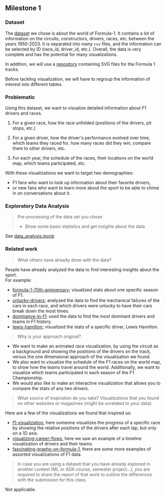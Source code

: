 ## Milestone 1

### Dataset

The [dataset](https://www.kaggle.com/datasets/rohanrao/formula-1-world-championship-1950-2020) we chose is about the world of Formula-1. It contains a lot of information on the circuits, constructors, drivers, races, etc. between the years 1950-2023.
It is separated into many `csv` files, and the information can be selected by ID (race_id, driver_id, etc.).
Overall, the data is very complete and has the potential for many visualizations.

In addition, we will use a [repository](https://github.com/f1laps/f1-track-vectors) containing SVG files for the Formula 1 tracks.

Before tackling visualization, we will have to regroup the information of interest into different tables.

### Problematic

Using this dataset, we want to visualize detailed information about F1 drivers and races.

1. For a given race, how the race unfolded (positions of the drivers, pit stops, etc.)

2. For a given driver, how the driver's performance evolved over time, which teams they raced for, how many races did they win, compare them to other drivers, etc.

3. For each year, the schedule of the races, their locations on the world map, which teams participated, etc.

With these visualizations we want to target two demographies:

- F1 fans who want to look up information about their favorite drivers,
- or new fans who want to learn more about the sport to be able to chime in on conversations about it.

### Exploratory Data Analysis

> Pre-processing of the data set you chose
>
> - Show some basic statistics and get insights about the data

See [data_analysis.ipynb](/data_analysis.ipynb)

### Related work

> What others have already done with the data?

People have already analyzed the data to find interesting insights about the sport.  
For example:

- [formula-1-70th-anniversary](https://www.kaggle.com/code/ekrembayar/formula-1-70th-anniversary/report); visualized stats about one specific season of F1.
- [unlucky-drivers](https://www.kaggle.com/code/samarth8/f1-mechanical-failures-and-unlucky-drivers); analyzed the data to find the mechanical failures of the cars in each race, and which drivers were unlucky to have their cars break down the most times.
- [dominance-in-f1](https://www.kaggle.com/code/lucabasa/the-search-for-dominance-in-f1); used the data to find the most dominant drivers and teams in F1 history.
- [lewis-hamilton](https://www.kaggle.com/code/tiagowutzke/lewis-hamilton-stats-of-a-champion); visualized the stats of a specific driver, Lewis Hamilton.

> Why is your approach original?

- We want to make an animated race visualization, by using the circuit as a background and showing the positions of the drivers on the track, versus the one dimensional approach of the visualization we found.
- We also want to visualize the schedule of the F1 races on the world map, to show how the teams travel around the world. Additionally, we want to visualize which teams participated in each season of the F1 Championship.
- We would also like to make an interactive visualization that allows you to compare the stats of any two drivers.

> What source of inspiration do you take? Visualizations that you found on other websites or magazines (might be unrelated to your data).

Here are a few of the visualizations we found that inspired us:

- [f1-visualization](https://f1-visualization.vercel.app/), here someone visualizes the progress of a specific race by showing the relative positions of the drivers after each lap, but only on a 1D axis.
- [visualizing-career-flows](https://uxdesign.cc/visualizing-career-flows-in-sports-formula-1-3d88feca257c), here we saw an example of a timeline visualization of drivers and their teams.
- [fascinating-graphs-on-formula-1](https://medium.com/visual-analytics-field-notes/11-fascinating-graphs-on-formula-1-acd05bcd3e73), there are some more examples of assorted visualizations of F1 data.

> In case you are using a dataset that you have already explored in another context (ML or ADA course, semester project...), you are required to share the report of that work to outline the differences with the submission for this class.

Not applicable.
